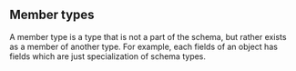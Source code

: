 ## Member types

A member type is a type that is not a part of the schema, but rather exists as a member of another type. For example, each fields of an object has fields which are just specialization of schema types.

